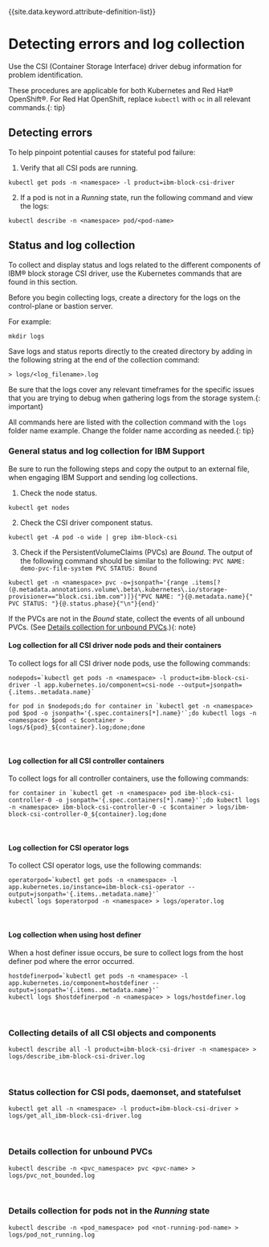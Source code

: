 
{{site.data.keyword.attribute-definition-list}}

# Detecting errors and log collection

Use the CSI (Container Storage Interface) driver debug information for problem identification.

These procedures are applicable for both Kubernetes and Red Hat® OpenShift®. For Red Hat OpenShift, replace `kubectl` with `oc` in all relevant commands.{: tip}

## Detecting errors

To help pinpoint potential causes for stateful pod failure:

1. Verify that all CSI pods are running.
```
kubectl get pods -n <namespace> -l product=ibm-block-csi-driver
```

2. If a pod is not in a _Running_ state, run the following command and view the logs:
```
kubectl describe -n <namespace> pod/<pod-name>
```

## Status and log collection
To collect and display status and logs related to the different components of IBM® block storage CSI driver, use the Kubernetes commands that are found in this section.

Before you begin collecting logs, create a directory for the logs on the control-plane or bastion server.

For example:

    mkdir logs

Save logs and status reports directly to the created directory by adding in the following string at the end of the collection command:

    > logs/<log_filename>.log

Be sure that the logs cover any relevant timeframes for the specific issues that you are trying to debug when gathering logs from the storage system.{: important}

All commands here are listed with the collection command with the `logs` folder name example. Change the folder name according as needed.{: tip}

### General status and log collection for IBM Support
Be sure to run the following steps and copy the output to an external file, when engaging IBM Support and sending log collections.

1. Check the node status.
```
kubectl get nodes
```

2. Check the CSI driver component status.
```
kubectl get -A pod -o wide | grep ibm-block-csi
```

3. Check if the PersistentVolumeClaims (PVCs) are _Bound_. The output of the following command should be similar to the following: `PVC NAME: demo-pvc-file-system PVC STATUS: Bound`
```
kubectl get -n <namespace> pvc -o=jsonpath='{range .items[?(@.metadata.annotations.volume\.beta\.kubernetes\.io/storage-provisioner=="block.csi.ibm.com")]}{"PVC NAME: "}{@.metadata.name}{" PVC STATUS: "}{@.status.phase}{"\n"}{end}'
```

If the PVCs are not in the _Bound_ state, collect the events of all unbound PVCs. (See [Details collection for unbound PVCs](#details-collection-for-unbound-pvcs).){: note}

#### Log collection for all CSI driver node pods and their containers

To collect logs for all CSI driver node pods, use the following commands:

    nodepods=`kubectl get pods -n <namespace> -l product=ibm-block-csi-driver -l app.kubernetes.io/component=csi-node --output=jsonpath={.items..metadata.name}`
    
    for pod in $nodepods;do for container in `kubectl get -n <namespace> pod $pod -o jsonpath='{.spec.containers[*].name}'`;do kubectl logs -n <namespace> $pod -c $container > logs/${pod}_${container}.log;done;done

<br>

#### Log collection for all CSI controller containers

To collect logs for all controller containers, use the following commands:
    
    for container in `kubectl get -n <namespace> pod ibm-block-csi-controller-0 -o jsonpath='{.spec.containers[*].name}'`;do kubectl logs -n <namespace> ibm-block-csi-controller-0 -c $container > logs/ibm-block-csi-controller-0_${container}.log;done

<br>

#### Log collection for CSI operator logs
To collect CSI operator logs, use the following commands:

    operatorpod=`kubectl get pods -n <namespace> -l app.kubernetes.io/instance=ibm-block-csi-operator --output=jsonpath='{.items..metadata.name}'`
    kubectl logs $operatorpod -n <namespace> > logs/operator.log

<br>

#### Log collection when using host definer
When a host definer issue occurs, be sure to collect logs from the host definer pod where the error occurred.

    hostdefinerpod=`kubectl get pods -n <namespace> -l app.kubernetes.io/component=hostdefiner --output=jsonpath='{.items..metadata.name}'`
    kubectl logs $hostdefinerpod -n <namespace> > logs/hostdefiner.log

<br>

### Collecting details of all CSI objects and components
    kubectl describe all -l product=ibm-block-csi-driver -n <namespace> > logs/describe_ibm-block-csi-driver.log

<br>

### Status collection for CSI pods, daemonset, and statefulset
    kubectl get all -n <namespace> -l product=ibm-block-csi-driver > logs/get_all_ibm-block-csi-driver.log

<br>

### Details collection for unbound PVCs
    kubectl describe -n <pvc_namespace> pvc <pvc-name> > logs/pvc_not_bounded.log

<br>

### Details collection for pods not in the _Running_ state
    kubectl describe -n <pod_namespace> pod <not-running-pod-name> > logs/pod_not_running.log
<br>
